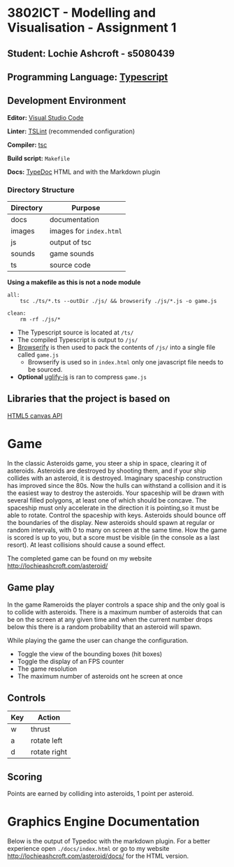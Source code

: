 # 3802ICT - Modelling and Visualisation - Assignment 1

## Student: Lochie Ashcroft - s5080439

## Programming Language: [Typescript](https://github.com/microsoft/TypeScript)

## Development Environment

**Editor:** [Visual Studio Code](https://code.visualstudio.com/)

**Linter:** [TSLint](https://palantir.github.io/tslint/) (recommended configuration)

**Compiler:** [tsc](https://github.com/microsoft/TypeScript/tree/master/src/compiler)

**Build script:** `Makefile`

**Docs:** [TypeDoc](https://typedoc.org/) HTML and with the Markdown plugin

### Directory Structure

| Directory | Purpose                 |
| --------- | ----------------------- |
| docs      | documentation           |
| images    | images for `index.html` |
| js        | output of tsc           |
| sounds    | game sounds             |
| ts        | source code             |

**Using a makefile as this is not a node module**

```Make
all:
	tsc ./ts/*.ts --outDir ./js/ && browserify ./js/*.js -o game.js

clean:
	rm -rf ./js/*
```

- The Typescript source is located at `/ts/`
- The compiled Typescript is output to `/js/`
- [Browserify](http://browserify.org/) is then used to pack the contents of `/js/` into a single file called `game.js`
  - Browserify is used so in `index.html` only one javascript file needs to be sourced.
- **Optional** [uglify-js](https://www.npmjs.com/package/uglify-js) is ran to compress `game.js`

## Libraries that the project is based on

[HTML5 canvas API](https://developer.mozilla.org/en-US/docs/Web/API/Canvas_API)

# Game

In the classic Asteroids game, you steer a ship in space, clearing it of asteroids. Asteroids are destroyed by shooting
them, and if your ship collides with an asteroid, it is destroyed. Imaginary spaceship construction has improved since
the 80s. Now the hulls can withstand a collision and it is the easiest way to destroy the asteroids. Your spaceship will
be drawn with several filled polygons, at least one of which should be concave. The spaceship must only accelerate in
the direction it is pointing,so it must be able to rotate. Control the spaceship with keys. Asteroids should bounce off
the boundaries of the display. New asteroids should spawn at regular or random intervals, with 0 to many on screen at
the same time. How the game is scored is up to you, but a score must be visible (in the console as a last resort). At
least collisions should cause a sound effect.

The completed game can be found on my website http://lochieashcroft.com/asteroid/

## Game play

In the game Rameroids the player controls a space ship and the only goal is to collide with asteroids. There is a maximum number of asteroids that can be on the screen at any given time and
when the current number drops below this there is a random probability that an asteroid will spawn.

While playing the game the user can change the configuration.

- Toggle the view of the bounding boxes (hit boxes)
- Toggle the display of an FPS counter
- The game resolution
- The maximum number of asteroids ont he screen at once

## Controls

| Key | Action       |
| --- | ------------ |
| w   | thrust       |
| a   | rotate left  |
| d   | rotate right |

## Scoring

Points are earned by colliding into asteroids, 1 point per asteroid.

# Graphics Engine Documentation

Below is the output of Typedoc with the markdown plugin. For a better experience open `./docs/index.html` or go to my website http://lochieashcroft.com/asteroid/docs/ for the HTML version.
